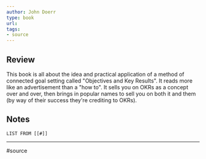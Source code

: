 ```yaml
---
author: John Doerr
type: book
url: 
tags: 
- source
---
```

## Review
This book is all about the idea and practical application of a method of connected goal setting called "Objectives and Key Results". It reads more like an advertisement than a "how to". It sells you on OKRs as a concept over and over, then brings in popular names to sell you on both it and them (by way of their success they're crediting to OKRs).

## Notes
```dataview
LIST FROM [[#]]
```

---
#source 